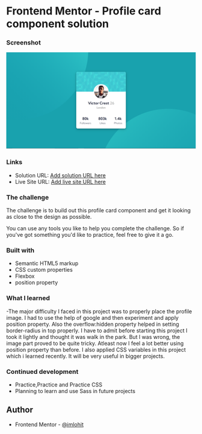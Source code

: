 # Frontend Mentor - Profile card component solution

### Screenshot

![](images/screenshot.png)

### Links

- Solution URL: [Add solution URL here](https://www.frontendmentor.io/solutions/profilecard-using-css-variables-flexbox-and-position-property-YtCO-vvBo)
- Live Site URL: [Add live site URL here](https://nervous-kalam-122647.netlify.app/)

### The challenge

The challenge is to build out this profile card component and get it looking as close to the design as possible.

You can use any tools you like to help you complete the challenge. So if you've got something you'd like to practice, feel free to give it a go.


### Built with

- Semantic HTML5 markup
- CSS custom properties
- Flexbox
- position property

### What I learned

-The major difficulty I faced in this project was to properly place the profile image. I had to use the help of google and then experiment and apply position property. Also the overflow:hidden property helped in setting border-radius in top properly. I have to admit before starting this project I took it lightly and thought it was walk in the park. But I was wrong, the image part proved to be quite tricky. Atleast now I feel a lot better using position property than before. I also applied CSS variables in this project which i learned recently. It will be very useful in bigger projects.  


### Continued development

- Practice,Practice and Practice CSS
- Planning to learn and use Sass in future projects

## Author

- Frontend Mentor - [@imlohit](https://www.frontendmentor.io/profile/imlohit)

